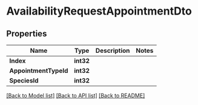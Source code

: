 # AvailabilityRequestAppointmentDto

## Properties
Name | Type | Description | Notes
------------ | ------------- | ------------- | -------------
**Index** | **int32** |  | 
**AppointmentTypeId** | **int32** |  | 
**SpeciesId** | **int32** |  | 

[[Back to Model list]](../README.md#documentation-for-models) [[Back to API list]](../README.md#documentation-for-api-endpoints) [[Back to README]](../README.md)


